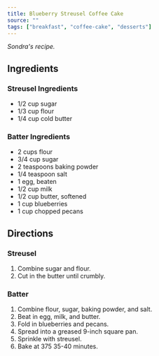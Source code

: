 ```yaml
---
title: Blueberry Streusel Coffee Cake
source: ""
tags: ["breakfast", "coffee-cake", "desserts"]
---
```


*Sondra's recipe.*

## Ingredients

### Streusel Ingredients

- 1/2 cup sugar
- 1/3 cup flour
- 1/4 cup cold butter

### Batter Ingredients

- 2 cups flour
- 3/4 cup sugar
- 2 teaspoons baking powder
- 1/4 teaspoon salt
- 1 egg, beaten
- 1/2 cup milk
- 1/2 cup butter, softened
- 1 cup blueberries
- 1 cup chopped pecans

## Directions

### Streusel

1. Combine sugar and flour.
2. Cut in the butter until crumbly.

### Batter

1. Combine flour, sugar, baking powder, and salt.
2. Beat in egg, milk, and butter.
3. Fold in blueberries and pecans.
4. Spread into a greased 9-inch square pan.
5. Sprinkle with streusel.
6. Bake at 375 35-40 minutes.

